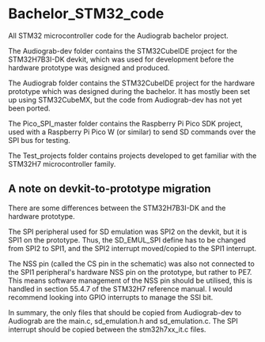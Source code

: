 # Bachelor_STM32_code
All STM32 microcontroller code for the Audiograb bachelor project.

The Audiograb-dev folder contains the STM32CubeIDE project for the STM32H7B3I-DK devkit, which was used for development before the hardware prototype was designed and produced.

The Audiograb folder contains the STM32CubeIDE project for the hardware prototype which was designed during the bachelor. It has mostly been set up using STM32CubeMX, but the code from Audiograb-dev has not yet been ported.

The Pico_SPI_master folder contains the Raspberry Pi Pico SDK project, used with a Raspberry Pi Pico W (or similar) to send SD commands over the SPI bus for testing.

The Test_projects folder contains projects developed to get familiar with the STM32H7 microcontroller family.

## A note on devkit-to-prototype migration
There are some differences between the STM32H7B3I-DK and the hardware prototype. 

The SPI peripheral used for SD emulation was SPI2 on the devkit, but it is SPI1 on the prototype. Thus, the SD_EMUL_SPI define has to be changed from SPI2 to SPI1, and the SPI2 interrupt moved/copied to the SPI1 interrupt.

The NSS pin (called the CS pin in the schematic) was also not connected to the SPI1 peripheral's hardware NSS pin on the prototype, but rather to PE7. This means software management of the NSS pin should be utilised, this is handled in section 55.4.7 of the STM32H7 reference manual. I would recommend looking into GPIO interrupts to manage the SSI bit.

In summary, the only files that should be copied from Audiograb-dev to Audiograb are the main.c, sd_emulation.h and sd_emulation.c. The SPI interrupt should be copied between the stm32h7xx_it.c files.
